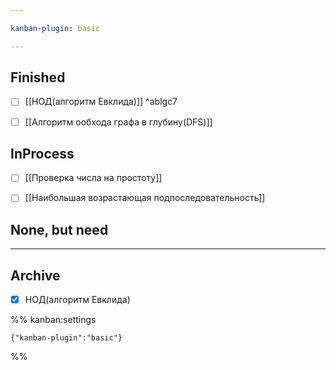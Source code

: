 ```yaml
---

kanban-plugin: basic

---
```


## Finished

- [ ] [[НОД(алгоритм Евклида)]] ^ablgc7
- [ ] [[Алгоритм ообхода графа в глубину(DFS)]]


## InProcess

- [ ] [[Проверка числа на простоту]]
- [ ] [[Наибольшая возрастающая подпоследовательность]]


## None, but need



***

## Archive

- [x] НОД(алгоритм Евклида)

%% kanban:settings
```
{"kanban-plugin":"basic"}
```
%%
